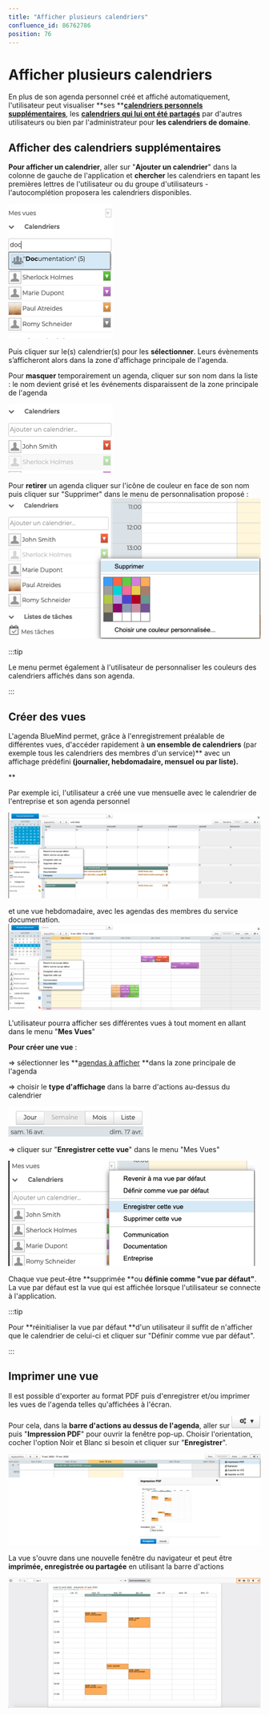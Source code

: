 ```yaml
---
title: "Afficher plusieurs calendriers"
confluence_id: 86762786
position: 76
---
```

# Afficher plusieurs calendriers


En plus de son agenda personnel créé et affiché automatiquement, l'utilisateur peut visualiser **ses **[**calendriers personnels supplémentaires**](/STAGING/Guide_de_l_utilisateur_4.7/L_agenda_4.7/Créer_et_éditer_un_calendrier/), les [**calendriers qui lui ont été partagés**](/STAGING/Guide_de_l_utilisateur_4.7/L_agenda_4.7/Partager_un_calendrier/) par d'autres utilisateurs ou bien par l'administrateur pour **les calendriers de domaine**.

## Afficher des calendriers supplémentaires 

**Pour afficher un calendrier**, aller sur "**Ajouter un calendrier**" dans la colonne de gauche de l'application et **chercher** les calendriers en tapant les premières lettres de l'utilisateur ou du groupe d'utilisateurs - l'autocomplétion proposera les calendriers disponibles.

![](../../../attachments/86762786/86762794.png)

Puis cliquer sur le(s) calendrier(s) pour les **sélectionner**. Leurs évènements s’afficheront alors dans la zone d'affichage principale de l'agenda.


Pour **masquer** temporairement un agenda, cliquer sur son nom dans la liste : le nom devient grisé et les événements disparaissent de la zone principale de l'agenda

![](../../../attachments/86762786/86762793.png)


Pour **retirer** un agenda cliquer sur l'icône de couleur en face de son nom puis cliquer sur "Supprimer" dans le menu de personnalisation proposé :
![](../../../attachments/86762786/86762792.png)


:::tip

Le menu permet également à l'utilisateur de personnaliser les couleurs des calendriers affichés dans son agenda.

:::


## Créer des vues

L'agenda BlueMind permet, grâce à l'enregistrement préalable de différentes vues, d'accéder rapidement à **un ensemble de calendriers** (par exemple tous les calendriers des membres d'un service)** avec un affichage prédéfini **(journalier, hebdomadaire, mensuel ou par liste).**


**

Par exemple ici, l'utilisateur a créé une vue mensuelle avec le calendrier de l'entreprise et son agenda personnel

![](../../../attachments/86762786/86762791.png)


et une vue hebdomadaire, avec les agendas des membres du service documentation.![](../../../attachments/86762786/86762790.png)


L'utilisateur pourra afficher ses différentes vues à tout moment en allant dans le menu "**Mes Vues**"


**Pour créer une vue** : 

=> sélectionner les **[agendas à afficher](#Afficherplusieurscalendriers-ajoutagenda) **dans la zone principale de l'agenda

=> choisir le **type d'affichage** dans la barre d'actions au-dessus du calendrier

![](../../../attachments/86762786/86762789.png)

=> cliquer sur "**Enregistrer cette vue**" dans le menu "Mes Vues"

![](../../../attachments/86762786/86762788.png)


Chaque vue peut-être **supprimée **ou **définie comme "vue par défaut"**. La vue par défaut est la vue qui est affichée lorsque l'utilisateur se connecte à l'application.


:::tip

Pour **réinitialiser la vue par défaut **d'un utilisateur il suffit de n'afficher que le calendrier de celui-ci et cliquer sur "Définir comme vue par défaut".

:::


## Imprimer une vue

Il est possible d'exporter au format PDF puis d'enregistrer et/ou imprimer les vues de l'agenda telles qu'affichées à l'écran.

Pour cela, dans la **barre d'actions au dessus de l'agenda**, aller sur ![](../../../attachments/86762786/86762797.png) puis "**Impression PDF**" pour ouvrir la fenêtre pop-up. Choisir l'orientation, cocher l'option Noir et Blanc si besoin et cliquer sur "**Enregistrer**".

![](../../../attachments/86762786/86762796.png)

La vue s'ouvre dans une nouvelle fenêtre du navigateur et peut être **imprimée, enregistrée ou partagée** en utilisant la barre d'actions

![](../../../attachments/86762786/86762795.png)

